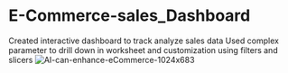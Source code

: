 # E-Commerce-sales_Dashboard
Created interactive dashboard to track analyze sales data 
Used complex parameter to drill down in worksheet and customization using filters and slicers
![AI-can-enhance-eCommerce-1024x683](https://github.com/OmkarKokane09/E-Commerce-sales_Dashboard/assets/144982429/2467049d-6309-4981-9ac4-d9dc543f23ce)
